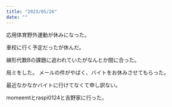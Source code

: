 ```yaml
---
title: "2023/05/26"
date: ""
---
```


応用体育野外運動が休みになった。

車校に行く予定だったが休んだ。

線形代数Bの課題に追われていたがなんとか間に合った。

局ミをした。
メールの件がやばく、バイトをお休みさせてもらった。

最近なかなかバイトに行けてなくて申し訳ない。

momeemtとraspi0124と吉野家に行った。